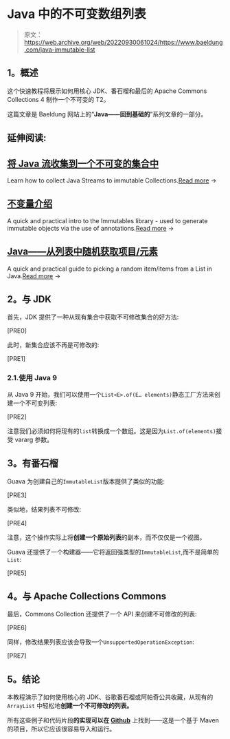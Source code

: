 # Java 中的不可变数组列表

> 原文：<https://web.archive.org/web/20220930061024/https://www.baeldung.com/java-immutable-list>

## **1。概述**

这个快速教程将展示如何用核心 JDK、番石榴和最后的 Apache Commons Collections 4 制作一个不可变的 T2。

这篇文章是 Baeldung 网站上的“**Java——回到基础的**”系列文章的一部分。

## 延伸阅读:

## [将 Java 流收集到一个不可变的集合中](/web/20221018104516/https://www.baeldung.com/java-stream-immutable-collection)

Learn how to collect Java Streams to immutable Collections.[Read more](/web/20221018104516/https://www.baeldung.com/java-stream-immutable-collection) →

## [不变量介绍](/web/20221018104516/https://www.baeldung.com/immutables)

A quick and practical intro to the Immutables library - used to generate immutable objects via the use of annotations.[Read more](/web/20221018104516/https://www.baeldung.com/immutables) →

## [Java——从列表中随机获取项目/元素](/web/20221018104516/https://www.baeldung.com/java-random-list-element)

A quick and practical guide to picking a random item/items from a List in Java.[Read more](/web/20221018104516/https://www.baeldung.com/java-random-list-element) →

## **2。与 JDK**

首先，JDK 提供了一种从现有集合中获取不可修改集合的好方法:

[PRE0]

此时，新集合应该不再是可修改的:

[PRE1]

### 2.1.使用 Java 9

从 Java 9 开始，我们可以使用一个`List<E>.of​(E… elements)`静态工厂方法来创建一个不可变列表:

[PRE2]

注意我们必须如何将现有的`list`转换成一个数组。这是因为`List.of(elements)`接受 vararg 参数。

## **3。有番石榴**

Guava 为创建自己的`ImmutableList`版本提供了类似的功能:

[PRE3]

类似地，结果列表不可修改:

[PRE4]

注意，这个操作实际上将**创建一个原始列表**的副本，而不仅仅是一个视图。

Guava 还提供了一个构建器——它将返回强类型的`ImmutableList`,而不是简单的`List`:

[PRE5]

## **4。与 Apache Collections Commons**

最后，Commons Collection 还提供了一个 API 来创建不可修改的列表:

[PRE6]

同样，修改结果列表应该会导致一个`UnsupportedOperationException`:

[PRE7]

## **5。结论**

本教程演示了如何使用核心的 JDK、谷歌番石榴或阿帕奇公共收藏，从现有的`ArrayList` 中轻松地**创建一个不可修改的列表。**

所有这些例子和代码片段**的实现可以在 [Github](https://web.archive.org/web/20221018104516/https://github.com/eugenp/tutorials/tree/master/core-java-modules/core-java-9 "Github Project exemplifying how to create the immutable list")** 上找到——这是一个基于 Maven 的项目，所以它应该很容易导入和运行。